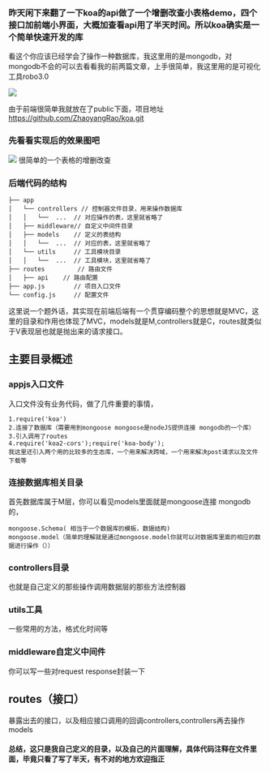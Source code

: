 ### 昨天闲下来翻了一下koa的api做了一个增删改查小表格demo，四个接口加前端小界面，大概加查看api用了半天时间。所以koa确实是一个简单快速开发的库
看这个你应该已经学会了操作一种数据库，我这里用的是mongodb，对mongodb不会的可以去看看我的前两篇文章，上手很简单，我这里用的是可视化工具robo3.0

![](https://user-gold-cdn.xitu.io/2019/5/15/16ab928a0aadf5b6?w=1723&h=720&f=png&s=72499)

由于前端很简单我就放在了public下面，项目地址 https://github.com/ZhaoyangRao/koa.git
### 先看看实现后的效果图吧

![](https://user-gold-cdn.xitu.io/2019/5/15/16ab94944c3f5117?w=860&h=356&f=png&s=27768)
很简单的一个表格的增删改查

### 后端代码的结构
```
├── app     
│   └── controllers // 控制器文件目录，用来操作数据库
│   │   └──  ...  // 对应操作的表，这里就省略了
│   ├── middleware// 自定义中间件目录
│   ├── models    // 定义的表结构
│   │   └──  ...  // 对应的表，这里就省略了
│   └── utils     // 工具模块目录
│   │   └──  ...  // 工具模块，这里就省略了
├── routes         // 路由文件
│   ├── api    // 路由配置     
├── app.js        // 项目入口文件
└── config.js     // 配置文件
```
这里说一个题外话，其实现在前端后端有一个贯穿编码整个的思想就是MVC，这里的目录和作用也体现了MVC，models就是M,controllers就是C，routes就类似于V表现层也就是抛出来的请求接口。

## 主要目录概述
### appjs入口文件
入口文件没有业务代码，做了几件重要的事情，
```
1.require('koa')
2.连接了数据库（需要用到mongoose mongoose是nodeJS提供连接 mongodb的一个库）
3.引入调用了routes
4.require('koa2-cors');require('koa-body');
我这里还引入两个用的比较多的生态库，一个用来解决跨域，一个用来解决post请求以及文件下载等
```
### 连接数据库相关目录
首先数据库属于M层，你可以看见models里面就是mongoose连接 mongodb的，
```
mongoose.Schema( 相当于一个数据库的模板，数据结构)
mongoose.model（简单的理解就是通过mongoose.model你就可以对数据库里面的相应的数据进行操作（））
```
### controllers目录
也就是自己定义的那些操作调用数据层的那些方法控制器
### utils工具
一些常用的方法，格式化时间等
### middleware自定义中间件
你可以写一些对request response封装一下
## routes（接口）
暴露出去的接口，以及相应接口调用的回调controllers,controllers再去操作models

#### 总结，这只是我自己定义的目录，以及自己的片面理解，具体代码注释在文件里面，毕竟只看了写了半天，有不对的地方欢迎指正

